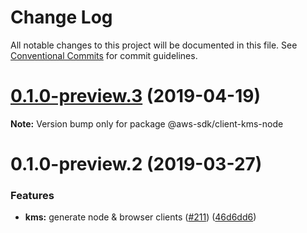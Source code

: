 # Change Log

All notable changes to this project will be documented in this file.
See [Conventional Commits](https://conventionalcommits.org) for commit guidelines.

# [0.1.0-preview.3](https://github.com/aws/aws-sdk-js-v3/compare/@aws-sdk/client-kms-node@0.1.0-preview.2...@aws-sdk/client-kms-node@0.1.0-preview.3) (2019-04-19)

**Note:** Version bump only for package @aws-sdk/client-kms-node





# 0.1.0-preview.2 (2019-03-27)


### Features

* **kms:** generate node & browser clients ([#211](https://github.com/aws/aws-sdk-js-v3/issues/211)) ([46d6dd6](https://github.com/aws/aws-sdk-js-v3/commit/46d6dd6))
